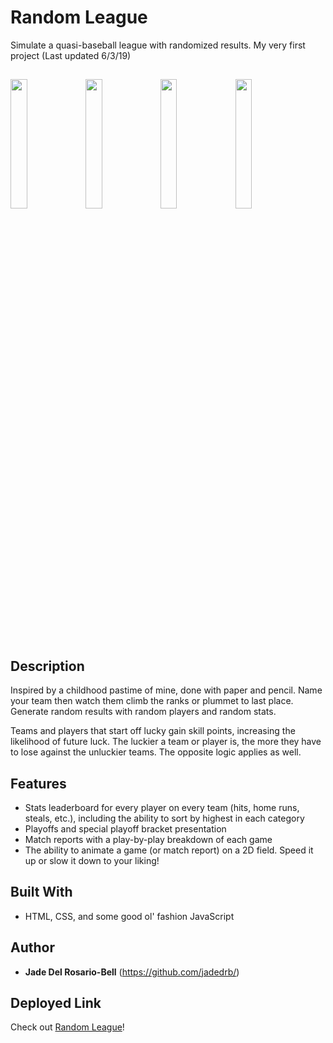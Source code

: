 # Random League
Simulate a quasi-baseball league with randomized results. My very first project (Last updated 6/3/19)

## 

<img src="https://user-images.githubusercontent.com/60476965/107173401-b4d78980-6995-11eb-8458-acfcd13a86bc.png" width="23%"></img> <img src="https://user-images.githubusercontent.com/60476965/107173403-b608b680-6995-11eb-8e40-504629a8d3ba.png" width="23%"></img> <img src="https://user-images.githubusercontent.com/60476965/107173399-b3a65c80-6995-11eb-9a1e-0e0fe7df8c13.png" width="23%"></img> <img src="https://user-images.githubusercontent.com/60476965/107173763-9920b300-6996-11eb-8f5e-680a58ee042f.png" width="23%"></img> 


## Description

Inspired by a childhood pastime of mine, done with paper and pencil. Name your team then watch them climb the ranks or plummet to last place. Generate random results with random players and random stats. 

Teams and players that start off lucky gain skill points, increasing the likelihood of future luck. The luckier a team or player is, the more they have to lose against the unluckier teams. The opposite logic applies as well. 

## Features

* Stats leaderboard for every player on every team (hits, home runs, steals, etc.), including the ability to sort by highest in each category
* Playoffs and special playoff bracket presentation
* Match reports with a play-by-play breakdown of each game 
* The ability to animate a game (or match report) on a 2D field. Speed it up or slow it down to your liking!

## Built With

* HTML, CSS, and some good ol' fashion JavaScript

## Author

* **Jade Del Rosario-Bell** (https://github.com/jadedrb/)


## Deployed Link 

Check out [Random League](https://www.standing-cable.surge.sh/)!



